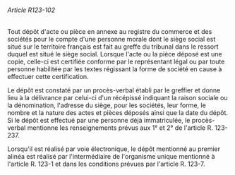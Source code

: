 ###### Article R123-102

Tout dépôt d'acte ou pièce en annexe au registre du commerce et des sociétés pour le compte d'une personne morale dont le siège social est situé sur le territoire français est fait au greffe du tribunal dans le ressort duquel est situé le siège social. Lorsque l'acte ou la pièce déposé est une copie, celle-ci est certifiée conforme par le représentant légal ou par toute personne habilitée par les textes régissant la forme de société en cause à effectuer cette certification.

Le dépôt est constaté par un procès-verbal établi par le greffier et donne lieu à la délivrance par celui-ci d'un récépissé indiquant la raison sociale ou la dénomination, l'adresse du siège, pour les sociétés, leur forme, le nombre et la nature des actes et pièces déposés ainsi que la date du dépôt. Si le dépôt est effectué par une personne déjà immatriculée, le procès-verbal mentionne les renseignements prévus aux 1° et 2° de l'article R. 123-237.

Lorsqu'il est réalisé par voie électronique, le dépôt mentionné au premier alinéa est réalisé par l'intermédiaire de l'organisme unique mentionné à l'article R. 123-1 et dans les conditions prévues par l'article R. 123-7.

